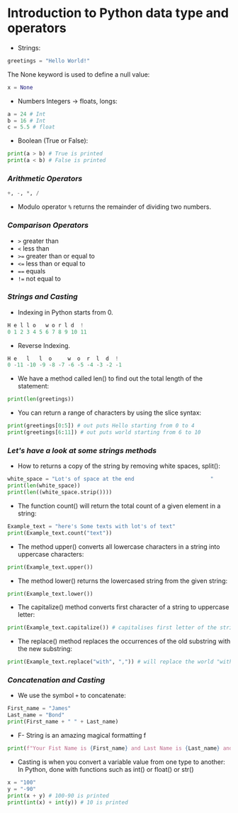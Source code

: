 # Introduction to Python data type and operators

- Strings:
```` python
greetings = "Hello World!"
````  
The None keyword is used to define a null value:
```` python
x = None
````  
- Numbers Integers -> floats, longs:
```` python
a = 24 # Int
b = 16 # Int
c = 5.5 # float
````  
- Boolean (True or False):
```` python
print(a > b) # True is printed
print(a < b) # False is printed
````  


### *Arithmetic Operators*
```` python
+, -, *, /
````
- Modulo operator `%` returns the remainder of dividing two numbers.

### *Comparison Operators*

- `>` greater than
- `<` less than
- `>=` greater than or equal to
- `<=` less than or equal to 
- `==` equals
- `!=` not equal to

### *Strings and Casting*

- Indexing in Python starts from 0.
````python
H e l l o   w o r l d  !
0 1 2 3 4 5 6 7 8 9 10 11
````
- Reverse Indexing.
````python
H e   l   l  o     w  o  r  l  d  !
0 -11 -10 -9 -8 -7 -6 -5 -4 -3 -2 -1
````
- We have a method called len() to find out the total length of the statement:
````python
print(len(greetings))
````
- You can return a range of characters by using the slice syntax:
````python
print(greetings[0:5]) # out puts Hello starting from 0 to 4
print(greetings[6:11]) # out puts world starting from 6 to 10
````

### *Let's have a look at some strings methods*

- How to returns a copy of the string by removing white spaces, split():
````python
white_space = "Lot's of space at the end                        "
print(len(white_space))
print(len((white_space.strip())))
````
- The function count() will return the total count of a given element in a string:
````python
Example_text = "here's Some texts with lot's of text"
print(Example_text.count("text"))
````
- The method upper() converts all lowercase characters  in a string into uppercase characters:
````python
print(Example_text.upper())
````
- The method lower() returns the lowercased string from the given string:
````python
print(Example_text.lower())
````
- The capitalize() method converts first character of a string to uppercase letter:
````python
print(Example_text.capitalize()) # capitalises first letter of the string
````
- The replace() method replaces the occurrences of the old substring with the new substring:
````python
print(Example_text.replace("with", ",")) # will replace the world "with" , in this case
````

### *Concatenation and Casting*

- We use the symbol `+` to concatenate: <br/>
````python
First_name = "James"
Last_name = "Bond"
print(First_name + " " + Last_name)
````
- F- String is an amazing magical formatting f
````python
print(f"Your Fist Name is {First_name} and Last Name is {Last_name} and you are {age} old")
````
- Casting is when you convert a variable value from one type to another: <br/>
In Python, done with functions such as int() or float() or str()
````python
x = "100"
y = "-90"
print(x + y) # 100-90 is printed
print(int(x) + int(y)) # 10 is printed
````
